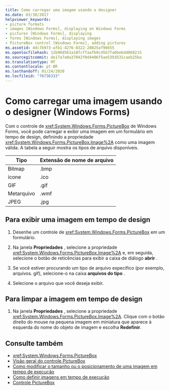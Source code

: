 ```yaml
---
title: Como carregar uma imagem usando o designer
ms.date: 03/30/2017
helpviewer_keywords:
- picture formats
- images [Windows Forms], displaying on Windows Forms
- pictures [Windows Forms], displaying
- forms [Windows Forms], displaying images
- PictureBox control [Windows Forms], adding pictures
ms.assetid: 4dc7b973-afb1-4276-8322-20825af96655
ms.openlocfilehash: 12b90d561a18fcffaafb9c45b7fa6be6dd060215
ms.sourcegitcommit: de17a7a0a37042f0d4406f5ae5393531caeb25ba
ms.translationtype: MT
ms.contentlocale: pt-BR
ms.lasthandoff: 01/24/2020
ms.locfileid: "76736333"
---
```

# <a name="how-to-load-a-picture-using-the-designer-windows-forms"></a>Como carregar uma imagem usando o designer (Windows Forms)

Com o controle de <xref:System.Windows.Forms.PictureBox> de Windows Forms, você pode carregar e exibir uma imagem em um formulário em tempo de design, definindo a propriedade <xref:System.Windows.Forms.PictureBox.Image%2A> como uma imagem válida. A tabela a seguir mostra os tipos de arquivo disponíveis.

|Tipo|Extensão de nome de arquivo|
|---|---|
|Bitmap|.bmp|
|ícone|.ico|
|GIF|.gif|
|Metarquivo|.wmf|
|JPEG|.jpg|

## <a name="to-display-a-picture-at-design-time"></a>Para exibir uma imagem em tempo de design

1. Desenhe um controle de <xref:System.Windows.Forms.PictureBox> em um formulário.

2. Na janela **Propriedades** , selecione a propriedade <xref:System.Windows.Forms.PictureBox.Image%2A> e, em seguida, selecione o botão de reticências para exibir a caixa de diálogo **abrir** .

3. Se você estiver procurando um tipo de arquivo específico (por exemplo, arquivos. gif), selecione-o na caixa **arquivos do tipo** .

4. Selecione o arquivo que você deseja exibir.

## <a name="to-clear-the-picture-at-design-time"></a>Para limpar a imagem em tempo de design

1. Na janela **Propriedades** , selecione a propriedade <xref:System.Windows.Forms.PictureBox.Image%2A>. Clique com o botão direito do mouse na pequena imagem em miniatura que aparece à esquerda do nome do objeto de imagem e escolha **Redefinir**.

## <a name="see-also"></a>Consulte também

- <xref:System.Windows.Forms.PictureBox>
- [Visão geral do controle PictureBox](picturebox-control-overview-windows-forms.md)
- [Como modificar o tamanho ou o posicionamento de uma imagem em tempo de execução](how-to-modify-the-size-or-placement-of-a-picture-at-run-time-windows-forms.md)
- [Como definir imagens em tempo de execução](how-to-set-pictures-at-run-time-windows-forms.md)
- [Controle PictureBox](picturebox-control-windows-forms.md)
